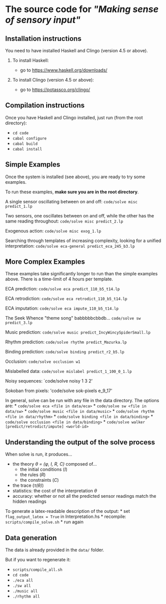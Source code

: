 # The source code for *"Making sense of sensory input"*

## Installation instructions

You need to have installed Haskell and Clingo (version 4.5 or above).

1. To install Haskell:
    * go to https://www.haskell.org/downloads/

2. To install Clingo (version 4.5 or above):
    * go to https://potassco.org/clingo/

## Compilation instructions

Once you have Haskell and Clingo installed, just run (from the root directory):
   * `cd code`
   * `cabal configure`
   * `cabal build`
   * `cabal install`

## Simple Examples

Once the system is installed (see above), you are ready to try some examples.

To run these examples, **make sure you are in the root directory**.

A single sensor oscillating between on and off:
`code/solve misc predict_1.lp`

Two sensors, one oscillates between on and off, while the other has the same reading throughout:
`code/solve misc predict_2.lp`

Exogenous action:
`code/solve misc exog_1.lp`

Searching through templates of increasing complexity, looking for a unified interpretation:
`code/solve eca-general predict_eca_245_b3.lp`

## More Complex Examples

These examples take significantly longer to run than the simple examples above. There is a time-limit of 4 hours per template. 

ECA prediction:
`code/solve eca predict_110_b5_t14.lp`

ECA retrodiction:
`code/solve eca retrodict_110_b5_t14.lp`

ECA imputation:
`code/solve eca impute_110_b5_t14.lp`

The Seek Whence "theme song" babbbbbcbbdb...
`code/solve sw predict_3.lp`

Music prediction:
`code/solve music predict_IncyWincySpiderSmall.lp`

Rhythm prediction:
`code/solve rhythm predict_Mazurka.lp`

Binding prediction:
`code/solve binding predict_r2_b5.lp`

Occlusion:
`code/solve occlusion w1`

Mislabelled data:
`code/solve mislabel predict_1_100_0_1.lp`

Noisy sequences:
`code/solve noisy 1 3 2'

Sokoban from pixels:
'code/solve sok-pixels e_9_17'

In general, solve can be run with any file in the data directory.
The options are:
    * `code/solve eca <file in data/eca>`
    * `code/solve sw <file in data/sw>`
    * `code/solve music <file in data/music>`
    * `code/solve rhythm <file in data/rhythm>`
    * `code/solve binding <file in data/binding>`
    * `code/solve occlusion <file in data/binding>`
    * `code/solve walker [predict/retrodict/impute] <world-id>`

## Understanding the output of the solve process

When solve is run, it produces...
* the theory *θ = (φ, I, R, C)* composed of...
    * the initial conditions (*I*)
    * the rules (*R*)
    * the constraints (*C*)
* the trace (*τ(θ)*)
* statistics: the cost of the interpretation *θ*
* accuracy: whether or not all the predicted sensor readings match the hidden readings

To generate a latex-readable description of the output:
    * set `flag_output_latex = True` in Interpretation.hs
    * recompile: `scripts/compile_solve.sh`
    * run again

## Data generation

The data is already provided in the `data/` folder.

But if you want to regenerate it:
* `scripts/compile_all.sh`
* `cd code`
* `./eca all`
* `./sw all`
* `./music all`
* `./rhythm all`



